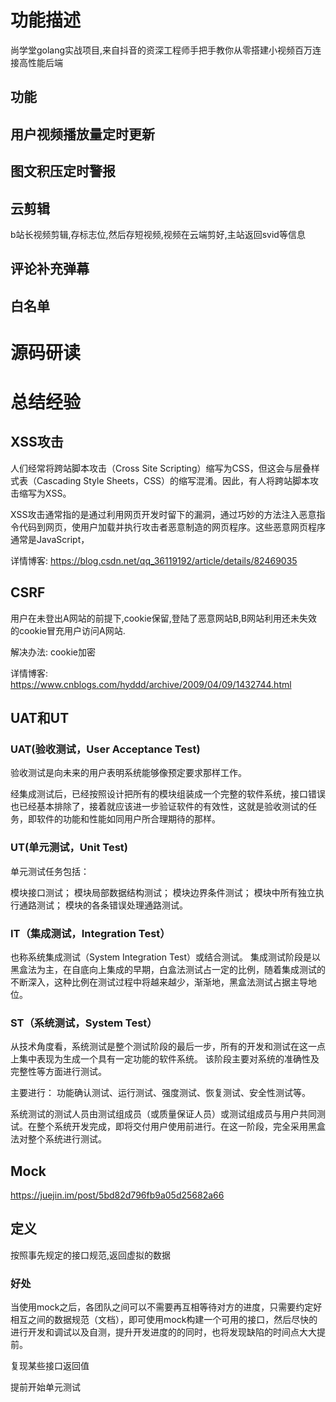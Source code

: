 # 功能描述
尚学堂golang实战项目,来自抖音的资深工程师手把手教你从零搭建小视频百万连接高性能后端

## 功能
## 用户视频播放量定时更新


## 图文积压定时警报

## 云剪辑
b站长视频剪辑,存标志位,然后存短视频,视频在云端剪好,主站返回svid等信息

## 评论补充弹幕

## 白名单


# 源码研读

# 总结经验
## XSS攻击  

人们经常将跨站脚本攻击（Cross Site Scripting）缩写为CSS，但这会与层叠样式表（Cascading Style Sheets，CSS）的缩写混淆。因此，有人将跨站脚本攻击缩写为XSS。

XSS攻击通常指的是通过利用网页开发时留下的漏洞，通过巧妙的方法注入恶意指令代码到网页，使用户加载并执行攻击者恶意制造的网页程序。这些恶意网页程序通常是JavaScript，
  
详情博客:
https://blog.csdn.net/qq_36119192/article/details/82469035
## CSRF

用户在未登出A网站的前提下,cookie保留,登陆了恶意网站B,B网站利用还未失效的cookie冒充用户访问A网站.

解决办法:
cookie加密

详情博客:
https://www.cnblogs.com/hyddd/archive/2009/04/09/1432744.html

## UAT和UT
### UAT(验收测试，User Acceptance Test)
验收测试是向未来的用户表明系统能够像预定要求那样工作。

经集成测试后，已经按照设计把所有的模块组装成一个完整的软件系统，接口错误也已经基本排除了，接着就应该进一步验证软件的有效性，这就是验收测试的任务，即软件的功能和性能如同用户所合理期待的那样。


### UT(单元测试，Unit Test)
单元测试任务包括：

模块接口测试；
模块局部数据结构测试；
模块边界条件测试；
模块中所有独立执行通路测试；
模块的各条错误处理通路测试。

### IT（集成测试，Integration Test）
也称系统集成测试（System Integration Test）或结合测试。
集成测试阶段是以黑盒法为主，在自底向上集成的早期，白盒法测试占一定的比例，随着集成测试的不断深入，这种比例在测试过程中将越来越少，渐渐地，黑盒法测试占据主导地位。

### ST（系统测试，System Test）
从技术角度看，系统测试是整个测试阶段的最后一步，所有的开发和测试在这一点上集中表现为生成一个具有一定功能的软件系统。
该阶段主要对系统的准确性及完整性等方面进行测试。

主要进行：
功能确认测试、运行测试、强度测试、恢复测试、安全性测试等。

系统测试的测试人员由测试组成员（或质量保证人员）或测试组成员与用户共同测试。在整个系统开发完成，即将交付用户使用前进行。在这一阶段，完全采用黑盒法对整个系统进行测试。

## Mock
https://juejin.im/post/5bd82d796fb9a05d25682a66
## 定义
按照事先规定的接口规范,返回虚拟的数据
### 好处
当使用mock之后，各团队之间可以不需要再互相等待对方的进度，只需要约定好相互之间的数据规范（文档），即可使用mock构建一个可用的接口，然后尽快的进行开发和调试以及自测，提升开发进度的的同时，也将发现缺陷的时间点大大提前。

复现某些接口返回值

提前开始单元测试

